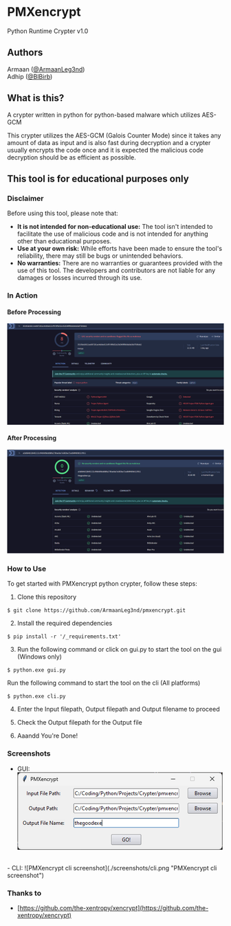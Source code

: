 # PMXencrypt
Python Runtime Crypter v1.0

## Authors

Armaan ([@ArmaanLeg3nd](https://github.com/ArmaanLeg3nd))<br>
Adhip ([@BlBirb](https://github.com/BlBirb))

## What is this?
A crypter written in python for python-based malware which utilizes AES-GCM

This crypter utilizes the AES-GCM (Galois Counter Mode) since it takes any amount of data as input and is also fast during decryption and a crypter usually encrypts the code once and it is expected the malicious code decryption should be as efficient as possible.

## This tool is for educational purposes only

### Disclaimer
Before using this tool, please note that:

- <b>It is not intended for non-educational use:</b> The tool isn't intended to facilitate the use of malicious code and is not intended for anything other than educational purposes.
- <b>Use at your own risk:</b> While efforts have been made to ensure the tool's reliability, there may still be bugs or unintended behaviors.
- <b>No warranties:</b> There are no warranties or guarantees provided with the use of this tool. The developers and contributors are not liable for any damages or losses incurred through its use.

### In Action

#### Before Processing

![Before Using Crypter](./screenshots/before.png "Before using crypter")

#### After Processing

![After Using Crypter](./screenshots/after.png "After using crypter")

### How to Use

To get started with PMXencrypt python crypter, follow these steps:

1. Clone this repository
```shell
$ git clone https://github.com/ArmaanLeg3nd/pmxencrypt.git
```

2. Install the required dependencies

```shell
$ pip install -r '/_requirements.txt'
```

3. Run the following command or click on gui.py to start the tool on the gui (Windows only)
```shell
$ python.exe gui.py
```
Run the following command to start the tool on the cli (All platforms) 
```shell
$ python.exe cli.py
```

4. Enter the Input filepath, Output filepath and Output filename to proceed

5. Check the Output filepath for the Output file
6. Aaandd You're Done!

### Screenshots

- GUI: 
![PMXencrypt gui screenshot](./screenshots/gui.png "PMXencrypt gui screenshot")
<br>
- CLI:
![PMXencrypt cli screenshot](./screenshots/cli.png "PMXencrypt cli screenshot")

### Thanks to

- [https://github.com/the-xentropy/xencrypt](https://github.com/the-xentropy/xencrypt)
